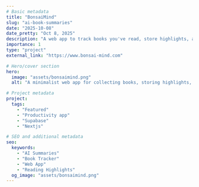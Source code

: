 ```yaml
---
# Basic metadata
title: "BonsaiMind"
slug: "ai-book-summaries"
date: "2025-10-08"
date_pretty: "Oct 8, 2025"
description: "A web app to track books you've read, store highlights, and generate AI-powered book summaries."
importance: 1
type: "project"
external_link: "https://www.bonsai-mind.com"

# Hero/cover section
hero:
  image: "assets/bonsaimind.png"
  alt: "A minimalist web app for collecting books, storing highlights, and generating AI summaries."

# Project metadata
project:
  tags:
    - "Featured"
    - "Productivity app"
    - "Supabase"
    - "Nextjs"

# SEO and additional metadata
seo:
  keywords:
    - "AI Summaries"
    - "Book Tracker"
    - "Web App"
    - "Reading Highlights"
  og_image: "assets/bonsaimind.png"
---
```

